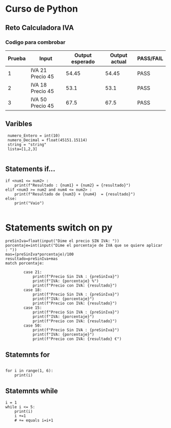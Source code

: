 # Curso de Python
## Reto Calculadora IVA

### Codigo para combrobar 
                        
| Prueba | Input | Output esperado | Output actual | PASS/FAIL |
|-------|-------|-----------------|--------------|----------|
| 1     | IVA 21 Precio 45 | 54.45 | 54.45 | PASS |
| 2     | IVA 18 Precio 45 | 53.1 | 53.1 | PASS |
| 3     | IVA 50 Precio 45 | 67.5 | 67.5 | PASS |

## Varibles

```
 numero_Entero = int(10)
 numero_Decimal = float(45151.15114)
 string = "string"
 lista=[1,2,3]
 
```
## Statements if...
```
if <num1 <= num2> :
    print(f"Resultado : {num1} + {num2} = {resultado}")
elif <num3 >= num2 and num4 <= num2> :
    print(f"Resultado de {num3} + {num4}  = {resultado}")
else:
    print("Vaio")
    

```
# Statements switch on py

```
preSinIva=float(input("Dime el precio SIN IVA: "))
porcentaje=int(input("Dime el porcentaje de IVA que se quiere aplicar : "))
mas=(preSinIva*porcentaje)/100
resultado=preSinIva+mas
match porcentaje:

        case 21:
            print(f"Precio Sin IVA : {preSinIva}")
            print(f"IVA: {porcentaje} %")
            print(f"Precio con IVA: {resultado}")
        case 18:
            print(f"Precio Sin IVA : {preSinIva}")
            print(f"IVA: {porcentaje}")
            print(f"Precio con IVA: {resultado}")
        case 15:
            print(f"Precio Sin IVA : {preSinIva}")
            print(f"IVA: {porcentaje}")
            print(f"Precio con IVA: {resultado}")
        case 50:
            print(f"Precio Sin IVA : {preSinIva}")
            print(f"IVA: {porcentaje}")
            print(f"Precio con IVA: {resultado} €")
```

## Statemnts for
```

for i in range(1, 6):
    print(i)
```

## Statemnts while
```
i = 1
while i <= 5:
    print(i)
    i +=1
    # += equals i=i+1
```


 

